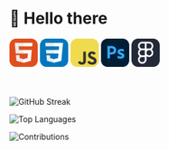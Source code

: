 <h1>🤟 Hello there</h1>
<div style="margin-bottom: 50px">
  <img src="https://github.com/tandpfun/skill-icons/blob/main/icons/HTML.svg" alt="HTML" width="50px">
  <img src="https://github.com/tandpfun/skill-icons/blob/main/icons/CSS.svg" alt="CSS" width="50px">
  <img src="https://github.com/tandpfun/skill-icons/blob/main/icons/JavaScript.svg" alt="JS" width="50px">
  <img src="https://github.com/tandpfun/skill-icons/blob/main/icons/Photoshop.svg" alt="Photoshop" width="50px">
  <img src="https://github.com/tandpfun/skill-icons/blob/main/icons/Figma-Dark.svg" alt="Figma" width="50px">
</div>

![GitHub Streak](https://streak-stats.demolab.com/?user=SayHelloLexa) 

![Top Languages](https://github-readme-stats-gamma-woad-31.vercel.app/api/top-langs/?username=SayHelloLexa&layout=compact)

![Contributions](https://ssr-contributions-svg.vercel.app/_/SayHelloLexa?chart=3dbar&gap=0.6&scale=2&gradient=true&flatten=1&animation=wave&animation_duration=3&animation_delay=0.03&animation_amplitude=24&animation_frequency=0.1&animation_wave_center=19_3&format=svg&weeks=40)
